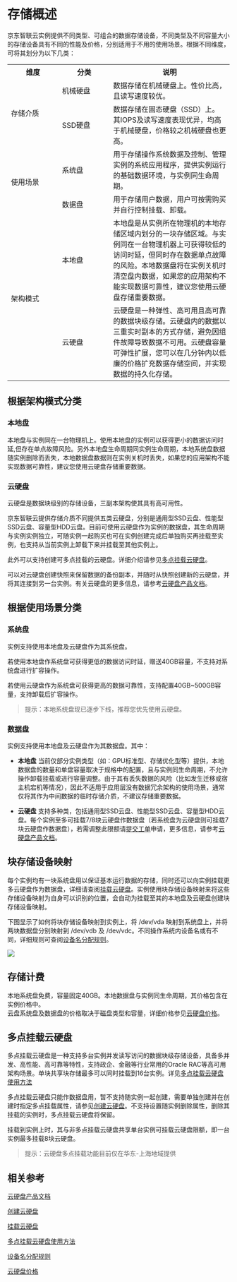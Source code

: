# 存储概述
京东智联云实例提供不同类型、可组合的数据存储设备，不同类型及不同容量大小的存储设备具有不同的性能及价格，分别适用于不用的使用场景。根据不同维度，可将其划分为以下几类：
<table>
   <tr>
      <th width="100"> 维度 </th>
      <th width="100"> 分类  </th>
      <th> 说明 </th>
   </tr>
   <tr>
      <td rowspan="2"> 存储介质  </td>
      <td> 机械硬盘</td>
      <td> 数据存储在机械硬盘上。性价比高，且读写速度较优。   </td>
   </tr>
   <tr>
      <td> SSD硬盘 </td>
      <td> 数据存储在固态硬盘（SSD）上。其IOPS及读写速度表现优异，均高于机械硬盘，价格较之机械硬盘也更高。 </td>
   </tr>
   <tr>
      <td rowspan="2"> 使用场景   </td>
      <td> 系统盘   </td>
      <td> 用于存储操作系统数据及控制、管理实例的系统应用程序，提供实例运行的基础数据环境，与实例同生命周期。  </td>
   </tr>
   <tr>
      <td> 数据盘  </td>
      <td> 用于存储用户数据，用户可按需购买并自行控制挂载、卸载。 </td>
   </tr>
   <tr>
      <td rowspan="2"> 架构模式   </td>
      <td> 本地盘   </td>
      <td> 本地盘是从实例所在物理机的本地存储区域内划分的一块存储区域。与实例同在一台物理机器上可获得较低的访问时延，但同时存在数据单点故障的风险。本地数据盘将在实例关机时清空盘内数据，如果您的应用架构不能实现数据可靠性，建议您使用云硬盘存储重要数据。</td>
   </tr>
   <tr>
      <td>云硬盘  </td>
      <td> 云硬盘是一种弹性、高可用且高可靠的数据块级存储。云硬盘内的数据以三重实时副本的方式存储，避免因组件故障导致数据不可用。云硬盘容量可弹性扩展，您可以在几分钟内以低廉的价格扩充数据存储空间，并实现数据的持久化存储。     </td>
   </tr> 
</table>

## 根据架构模式分类

### 本地盘
本地盘与实例同在一台物理机上。使用本地盘的实例可以获得更小的数据访问时延,但存在单点故障风险。另外本地盘生命周期同实例生命周期，本地系统盘数据随实例删除而丢失，本地数据盘数据则在实例关机时丢失，如果您的应用架构不能实现数据可靠性，建议您使用云硬盘存储重要数据。

### 云硬盘
云硬盘是数据块级别的存储设备，三副本架构使其具有高可用性。

京东智联云提供存储介质不同提供五类云硬盘，分别是通用型SSD云盘、性能型SSD云盘、容量型HDD云盘。目前可使用云硬盘作为实例的数据盘，其生命周期与实例实例独立，可随实例一起购买也可在实例创建完成后单独购买再挂载至实例，也支持从当前实例上卸载下来并挂载至其他实例上。

此外可以支持创建可多点挂载的云硬盘。详细介绍请参见[多点挂载云硬盘](Strorage-Overview#user-content-1)。

可以对云硬盘创建快照来保留数据的备份副本，并随时从快照创建新的云硬盘，并将其连接到另一台实例。有关云硬盘的更多信息，请参考[云硬盘产品文档](http://docs.jdcloud.com/cn/cloud-disk-service/product-overview)。

## 根据使用场景分类

### 系统盘

实例支持使用本地盘及云硬盘作为其系统盘。

若使用本地盘作系统盘可获得更低的数据访问时延，赠送40GB容量，不支持对系统盘进行扩容操作。

若使用云硬盘作为系统盘可获得更高的数据可靠性，支持配置40GB~500GB容量，支持卸载后扩容操作。

>提示：本地系统盘现已逐步下线，推荐您优先使用云硬盘。

### 数据盘

实例支持使用本地盘及云硬盘作为其数据盘。其中：

* **本地盘** 当前仅部分实例类型（如：GPU标准型、存储优化型等）提供，本地数据盘的数量和单盘容量取决于规格中的配置，且与实例同生命周期，不允许操作卸载挂载或进行容量调整。由于其有丢失数据的风险（比如发生迁移或宿主机宕机等情况），因此不适用于应用层没有数据冗余架构的使用场景，通常仅将其作为中间数据的临时存储介质，不建议存储重要数据。

* **云硬盘** 支持多种类，包括通用型SSD云盘、性能型SSD云盘、容量型HDD云盘。每个实例至多可挂载7/8块云硬盘作数据盘（若系统盘为云硬盘则可挂载7块云硬盘作数据盘），若需调整此限额请[提交工单][1]申请，更多信息，请参考[云硬盘产品文档](http://docs.jdcloud.com/cn/cloud-disk-service/product-overview)。

## 块存储设备映射
每个实例均有一块系统盘用以保证基本运行数据的存储，同时还可以向实例挂载更多云硬盘作为数据盘，详细请查阅[挂载云硬盘](Attach-Cloud-Disk.md)。实例使用块存储设备映射来将这些存储设备映射为自身可以识别的位置，会自动为挂载至其的本地盘及云硬盘创建块存储设备映射。

下图显示了如何将块存储设备映射到实例上，将 /dev/vda 映射到系统盘上，并将两块数据盘分别映射到 /dev/vdb 及 /dev/vdc。不同操作系统内设备名或有不同，详细规则可查阅[设备名分配规则](https://docs.jdcloud.com/virtual-machines/assign-device-name)。

![](../../../../../image/vm/Operation-Guide-CD-overview.png)

<div id="user-content-1"></div>

## 存储计费
本地系统盘免费，容量固定40GB。本地数据盘与实例同生命周期，其价格包含在实例价格中。<br>
云盘系统盘及数据盘的价格取决于磁盘类型和容量，详细价格参见[云硬盘价格](https://docs.jdcloud.com/cloud-disk-service/price-overview)。

## 多点挂载云硬盘

多点挂载云硬盘是一种支持多台实例并发读写访问的数据块级存储设备，具备多并发、高性能、高可靠等特性，支持政企、金融等行业常用的Oracle RAC等高可用架构场景。单块共享块存储最多可以同时挂载到16台实例。详见[多点挂载云硬盘使用方法](https://docs.jdcloud.com/cloud-disk-service/multiattachdisk)

多点挂载云硬盘只能作数据盘用，暂不支持随实例一起创建，需要单独创建并在创建时指定多点挂载属性，请参见[创建云硬盘](http://docs.jdcloud.com/cn/virtual-machines/create-cloud-disk)。不支持设置随实例删除属性，删除其挂载的实例时，多点挂载云硬盘将保留。

挂载到实例上时，其与非多点挂载云硬盘共享单台实例可挂载云硬盘限额，即一台实例最多挂载8块云硬盘。

>提示：云硬盘多点挂载功能目前仅在华东-上海地域提供


## 相关参考
[云硬盘产品文档](http://docs.jdcloud.com/cn/cloud-disk-service/product-overview)

[创建云硬盘](http://docs.jdcloud.com/cn/virtual-machines/create-cloud-disk)

[挂载云硬盘](Attach-Cloud-Disk.md)

[多点挂载云硬盘使用方法](https://docs.jdcloud.com/cloud-disk-service/multiattachdisk)

[设备名分配规则](https://docs.jdcloud.com/virtual-machines/assign-device-name)

[云硬盘价格](https://docs.jdcloud.com/cloud-disk-service/price-overview)

  [1]: https://ticket.jdcloud.com/myorder/submit
